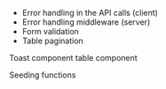 - Error handling in the API calls (client)
- Error handling middleware (server)
- Form validation
- Table pagination

Toast component
table component

Seeding functions
